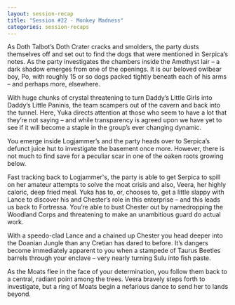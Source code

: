 ```yaml
---
layout: session-recap
title: "Session #22 - Monkey Madness"
categories: session-recaps
---
```


As Doth Talbot’s Doth Crater cracks and smolders, the party dusts themselves off and set out to find the dogs that were mentioned in Serpica’s notes. As the party investigates the chambers inside the Amethyst lair – a dark shadow emerges from one of the openings. It is our beloved owlbear boy, Po, with roughly 15 or so dogs packed tightly beneath each of his arms – and perhaps more, elsewhere.

With huge chunks of crystal threatening to turn Daddy’s Little Girls into Daddy’s Little Paninis, the team scampers out of the cavern and back into the tunnel. Here, Yuka directs attention at those who seem to have a lot that they’re not saying – and while transparency is agreed upon we have yet to see if it will become a staple in the group’s ever changing dynamic.

You emerge inside Logjammer’s and the party heads over to Serpica’s defunct juice hut to investigate the basement once more. However, there is not much to find save for a peculiar scar in one of the oaken roots growing below.

Fast tracking back to Logjammer's, the party is able to get Serpica to spill on her amateur attempts to solve the moat crisis and also, Veera, her highly caloric, deep fried meal. Yuka has to, or, chooses to, get a little slappy with Lance to discover his and Chester’s role in this enterprise – and this leads us back to Fortressa. You’re able to bust Chester out by namedropping the Woodland Corps and threatening to make an unambitious guard do actual work.

With a speedo-clad Lance and a chained up Chester you head deeper into the Doanian Jungle than any Cretian has dared to before. It’s dangers become immediately apparent to you when a stampede of Taurus Beetles barrels through your enclave – very nearly turning Sulu into fish paste.

As the Moats flee in the face of your determination, you follow them back to a central, radiant point among the trees. Veera bravely steps forth to investigate, but a ring of Moats begin a nefarious dance to send her to lands beyond.
